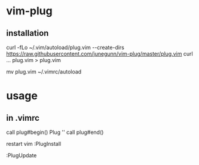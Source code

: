 # vim-plug

## installation
curl -fLo ~/.vim/autoload/plug.vim --create-dirs https://raw.githubusercontent.com/junegunn/vim-plug/master/plug.vim
curl ... plug.vim > plug.vim

mv plug.vim ~/.vimrc/autoload

# usage

## in .vimrc

call plug#begin()
Plug '<some plugin>'
call plug#end()

restart vim
:PlugInstall

:PlugUpdate
